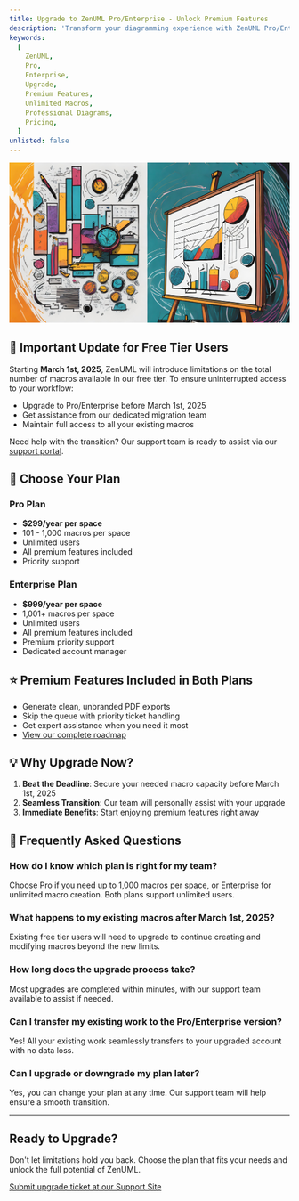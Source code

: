 ```yaml
---
title: Upgrade to ZenUML Pro/Enterprise - Unlock Premium Features
description: 'Transform your diagramming experience with ZenUML Pro/Enterprise. Get unlimited macros, priority support, and exclusive features starting at $299/year.'
keywords:
  [
    ZenUML,
    Pro,
    Enterprise,
    Upgrade,
    Premium Features,
    Unlimited Macros,
    Professional Diagrams,
    Pricing,
  ]
unlisted: false
---
```


![](../../static/img/pages/upgrade-og.jpeg)

## 🚀 Important Update for Free Tier Users

Starting **March 1st, 2025**, ZenUML will introduce limitations on the total number of macros available in our free tier. To ensure uninterrupted access to your workflow:

- Upgrade to Pro/Enterprise before March 1st, 2025
- Get assistance from our dedicated migration team
- Maintain full access to all your existing macros

Need help with the transition? Our support team is ready to assist via our [support portal](https://zenuml.atlassian.net/servicedesk/customer/portals).

## 💎 Choose Your Plan

### Pro Plan

- **$299/year per space**
- 101 - 1,000 macros per space
- Unlimited users
- All premium features included
- Priority support

### Enterprise Plan

- **$999/year per space**
- 1,001+ macros per space
- Unlimited users
- All premium features included
- Premium priority support
- Dedicated account manager

## ⭐ Premium Features Included in Both Plans

- Generate clean, unbranded PDF exports
- Skip the queue with priority ticket handling
- Get expert assistance when you need it most
- [View our complete roadmap](https://zenuml.com/roadmap)

## 💡 Why Upgrade Now?

1. **Beat the Deadline**: Secure your needed macro capacity before March 1st, 2025
2. **Seamless Transition**: Our team will personally assist with your upgrade
3. **Immediate Benefits**: Start enjoying premium features right away

## 🤔 Frequently Asked Questions

### How do I know which plan is right for my team?

Choose Pro if you need up to 1,000 macros per space, or Enterprise for unlimited macro creation. Both plans support unlimited users.

### What happens to my existing macros after March 1st, 2025?

Existing free tier users will need to upgrade to continue creating and modifying macros beyond the new limits.

### How long does the upgrade process take?

Most upgrades are completed within minutes, with our support team available to assist if needed.

### Can I transfer my existing work to the Pro/Enterprise version?

Yes! All your existing work seamlessly transfers to your upgraded account with no data loss.

### Can I upgrade or downgrade my plan later?

Yes, you can change your plan at any time. Our support team will help ensure a smooth transition.

---

## Ready to Upgrade?

Don't let limitations hold you back. Choose the plan that fits your needs and unlock the full potential of ZenUML.

[Submit upgrade ticket at our Support Site](https://zenuml.atlassian.net/servicedesk/customer/portals)
